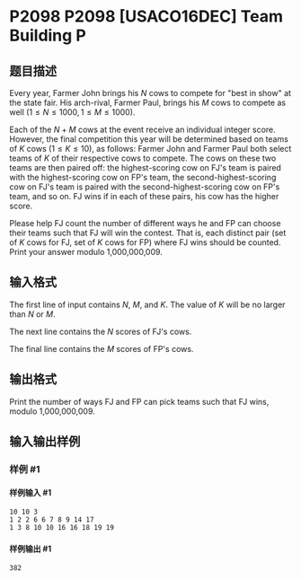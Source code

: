 # P2098 P2098 [USACO16DEC] Team Building P

## 题目描述

Every year, Farmer John brings his $N$ cows to compete for "best in show" at the state fair. His arch-rival, Farmer Paul, brings his $M$ cows to compete as well ($1 \leq N \leq 1000, 1 \leq M \leq 1000$).

Each of the $N + M$ cows at the event receive an individual integer score. However, the final competition this year will be determined based on teams of $K$ cows ($1 \leq K \leq 10$), as follows: Farmer John and Farmer Paul both select teams of $K$ of their respective cows to compete. The cows on these two teams are then paired off: the highest-scoring cow on FJ's team is paired with the highest-scoring cow on FP's team, the second-highest-scoring cow on FJ's team is paired with the second-highest-scoring cow on FP's team, and so on. FJ wins if in each of these pairs, his cow has the higher score.

Please help FJ count the number of different ways he and FP can choose their teams such that FJ will win the contest. That is, each distinct pair (set of $K$ cows for FJ, set of $K$ cows for FP) where FJ wins should be counted. Print your answer modulo 1,000,000,009.


## 输入格式

The first line of input contains $N$, $M$, and $K$. The value of $K$ will be no larger than $N$ or $M$.

The next line contains the $N$ scores of FJ's cows.

The final line contains the $M$ scores of FP's cows.


## 输出格式

Print the number of ways FJ and FP can pick teams such that FJ wins, modulo 1,000,000,009.


## 输入输出样例

### 样例 #1

#### 样例输入 #1

```
10 10 3
1 2 2 6 6 7 8 9 14 17
1 3 8 10 10 16 16 18 19 19
```

#### 样例输出 #1

```
382
```
